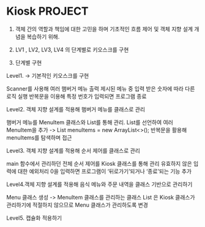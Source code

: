 # Kiosk PROJECT

1.  객체 간의 역할과 책임에 대한 고민을 하며 기초적인
흐름 제어 및 객체 지향 설계 개념을 복습하기 위해.

2. LV1 , LV2, LV3, LV4 의 단계별로 키오스크를 구현

3. 단계별 구현
   
Level1. ->  기본적인 키오스크를 구현

Scanner를 사용해 여러 햄버거 메뉴 출력
제시된 메뉴 중 입력 받은 숫자에 따라 다른 로직 실행
반복문을 이용해 특정 번호가 입력되면 프로그램 종료

Level2. 객체 지향 설계를 적용해 햄버거 메뉴를 클래스로 관리

햄버거 메뉴를 MenuItem 클래스와 List를 통해 관리.
List를 선언하여 여러 MenuItem을 추가 -> List<MenuItem> menuItems = new ArrayList<>();
반복문을 활용해 menuItems를 탐색하며 접근

Level3. 객체 지향 설계를 적용해 순서 제어를 클래스로 관리

main 함수에서 관리하던 전체 순서 제어를 Kiosk 클래스를 통해 관리
유효하지 않은 입력에 대한 예외처리
0을 입력하면 프로그램이 ‘뒤로가기’되거나 ‘종료’되는 기능 추가

Level4.객체 지향 설계를 적용해 음식 메뉴와 주문 내역을 클래스 기반으로 관리하기

Menu 클래스 생성 -> MenuItem 클래스를 관리하는 클래스
List<MenuItem> 은 Kiosk 클래스가 관리하기에 적절하지 않으므로 Menu 클래스가 관리하도록 변경

Level5. 캡슐화 적용하기
